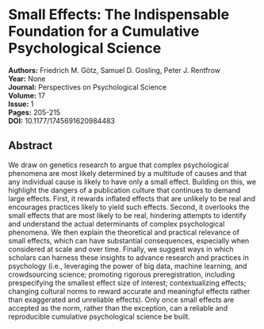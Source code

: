 # Small Effects: The Indispensable Foundation for a Cumulative Psychological Science

**Authors:** Friedrich M. Götz, Samuel D. Gosling, Peter J. Rentfrow  
**Year:** None  
**Journal:** Perspectives on Psychological Science  
**Volume:** 17  
**Issue:** 1  
**Pages:** 205-215  
**DOI:** 10.1177/1745691620984483  

## Abstract
We draw on genetics research to argue that complex psychological phenomena are most likely determined by a multitude of causes and that any individual cause is likely to have only a small effect. Building on this, we highlight the dangers of a publication culture that continues to demand large effects. First, it rewards inflated effects that are unlikely to be real and encourages practices likely to yield such effects. Second, it overlooks the small effects that are most likely to be real, hindering attempts to identify and understand the actual determinants of complex psychological phenomena. We then explain the theoretical and practical relevance of small effects, which can have substantial consequences, especially when considered at scale and over time. Finally, we suggest ways in which scholars can harness these insights to advance research and practices in psychology (i.e., leveraging the power of big data, machine learning, and crowdsourcing science; promoting rigorous preregistration, including prespecifying the smallest effect size of interest; contextualizing effects; changing cultural norms to reward accurate and meaningful effects rather than exaggerated and unreliable effects). Only once small effects are accepted as the norm, rather than the exception, can a reliable and reproducible cumulative psychological science be built.

